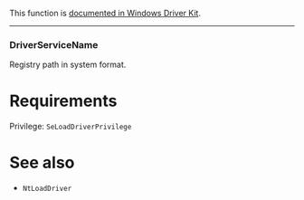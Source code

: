 This function is [documented in Windows Driver Kit](https://learn.microsoft.com/en-us/windows-hardware/drivers/ddi/wdm/nf-wdm-zwunloaddriver).

---

### DriverServiceName

Registry path in system format.

# Requirements

Privilege: `SeLoadDriverPrivilege`

# See also

* `NtLoadDriver`
